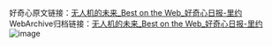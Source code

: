 好奇心原文链接：[无人机的未来_Best on the Web_好奇心日报-里约](https://www.qdaily.com/articles/2798.html)
WebArchive归档链接：[无人机的未来_Best on the Web_好奇心日报-里约](http://web.archive.org/web/20190623151434/https://www.qdaily.com/articles/2798.html)
![image](http://ww3.sinaimg.cn/large/007d5XDply1g3v6k183guj30u02e2aql)